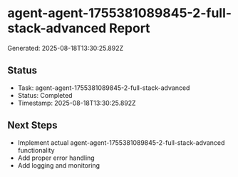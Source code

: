 # agent-agent-1755381089845-2-full-stack-advanced Report

Generated: 2025-08-18T13:30:25.892Z

## Status
- Task: agent-agent-1755381089845-2-full-stack-advanced
- Status: Completed
- Timestamp: 2025-08-18T13:30:25.892Z

## Next Steps
- Implement actual agent-agent-1755381089845-2-full-stack-advanced functionality
- Add proper error handling
- Add logging and monitoring
